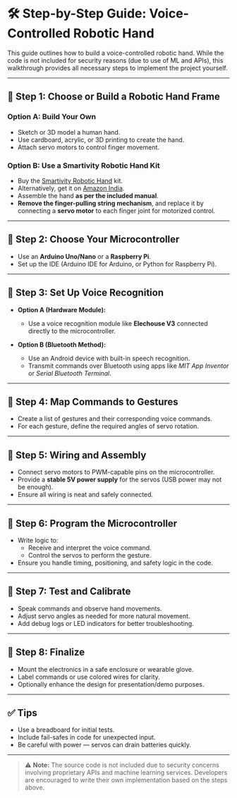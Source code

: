 # 🛠️ Step-by-Step Guide: Voice-Controlled Robotic Hand

This guide outlines how to build a voice-controlled robotic hand. While the code is not included for security reasons (due to use of ML and APIs), this walkthrough provides all necessary steps to implement the project yourself.

---

## 📍 Step 1: Choose or Build a Robotic Hand Frame

### Option A: Build Your Own
- Sketch or 3D model a human hand.
- Use cardboard, acrylic, or 3D printing to create the hand.
- Attach servo motors to control finger movement.

### Option B: Use a Smartivity Robotic Hand Kit
- Buy the [Smartivity Robotic Hand](https://www.smartivity.in/products/smartivity-robotic-hand) kit.
- Alternatively, get it on [Amazon India](https://www.amazon.in/dp/B08B5SWS1M).
- Assemble the hand **as per the included manual**.
- **Remove the finger-pulling string mechanism**, and replace it by connecting a **servo motor** to each finger joint for motorized control.

---

## 📍 Step 2: Choose Your Microcontroller

- Use an **Arduino Uno/Nano** or a **Raspberry Pi**.
- Set up the IDE (Arduino IDE for Arduino, or Python for Raspberry Pi).

---

## 📍 Step 3: Set Up Voice Recognition

- **Option A (Hardware Module):**
  - Use a voice recognition module like **Elechouse V3** connected directly to the microcontroller.

- **Option B (Bluetooth Method):**
  - Use an Android device with built-in speech recognition.
  - Transmit commands over Bluetooth using apps like *MIT App Inventor* or *Serial Bluetooth Terminal*.

---

## 📍 Step 4: Map Commands to Gestures

- Create a list of gestures and their corresponding voice commands.
- For each gesture, define the required angles of servo rotation.

---

## 📍 Step 5: Wiring and Assembly

- Connect servo motors to PWM-capable pins on the microcontroller.
- Provide a **stable 5V power supply** for the servos (USB power may not be enough).
- Ensure all wiring is neat and safely connected.

---

## 📍 Step 6: Program the Microcontroller

- Write logic to:
  - Receive and interpret the voice command.
  - Control the servos to perform the gesture.
- Ensure you handle timing, positioning, and safety logic in the code.

---

## 📍 Step 7: Test and Calibrate

- Speak commands and observe hand movements.
- Adjust servo angles as needed for more natural movement.
- Add debug logs or LED indicators for better troubleshooting.

---

## 📍 Step 8: Finalize

- Mount the electronics in a safe enclosure or wearable glove.
- Label commands or use colored wires for clarity.
- Optionally enhance the design for presentation/demo purposes.

---

## ✅ Tips

- Use a breadboard for initial tests.
- Include fail-safes in code for unexpected input.
- Be careful with power — servos can drain batteries quickly.

---

> ⚠️ **Note:** The source code is not included due to security concerns involving proprietary APIs and machine learning services. Developers are encouraged to write their own implementation based on the steps above.
